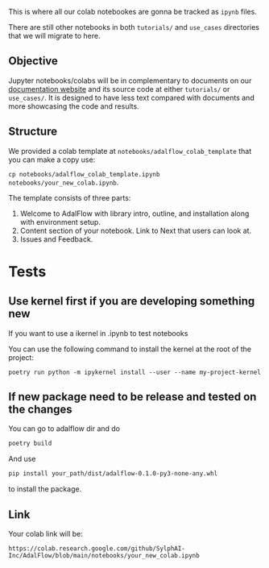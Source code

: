 This is where all our colab notebookes are gonna be tracked as `ipynb` files.

There are still other notebooks in both `tutorials/` and `use_cases` directories that we will migrate to here.

## Objective

Jupyter notebooks/colabs will be in complementary to documents on our [documentation website](https://adalflow.sylph.ai) and its source code at either `tutorials/` or `use_cases/`. It is designed to have less text compared with documents and more showcasing the code and results.


## Structure

We provided a colab template at `notebooks/adalflow_colab_template` that you can make a copy use:

`cp notebooks/adalflow_colab_template.ipynb notebooks/your_new_colab.ipynb`.

The template consists of three parts:

1. Welcome to AdalFlow with library intro, outline, and installation along with environment setup.
2. Content section of your notebook. Link to Next that users can look at.
3. Issues and Feedback.

#  Tests

## Use kernel first if you are developing something new

If you want to use a ikernel in .ipynb to test notebooks

You can use the following command to install the kernel at the root of the project:

```poetry run python -m ipykernel install --user --name my-project-kernel```

## If new package need to be release and tested on the changes

You can go to adalflow dir and do

```bash
poetry build
```

And use

```bash
pip install your_path/dist/adalflow-0.1.0-py3-none-any.whl
```

to install the package.

## Link

Your colab link will be:

`https://colab.research.google.com/github/SylphAI-Inc/AdalFlow/blob/main/notebooks/your_new_colab.ipynb`
